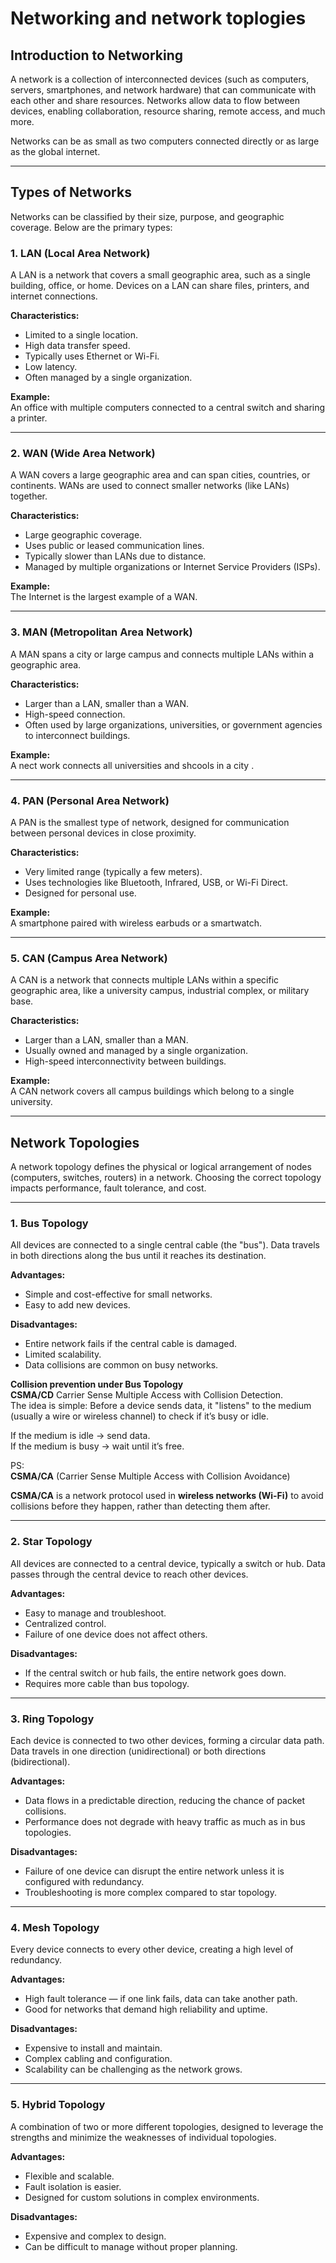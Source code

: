 # Networking and network toplogies

## Introduction to Networking

A network is a collection of interconnected devices (such as computers, servers, smartphones, and network hardware) that can communicate with each other and share resources. Networks allow data to flow between devices, enabling collaboration, resource sharing, remote access, and much more.

Networks can be as small as two computers connected directly or as large as the global internet.

---

## Types of Networks

Networks can be classified by their size, purpose, and geographic coverage. Below are the primary types:

### 1. LAN (Local Area Network)

A LAN is a network that covers a small geographic area, such as a single building, office, or home. Devices on a LAN can share files, printers, and internet connections.

**Characteristics:**
- Limited to a single location.
- High data transfer speed.
- Typically uses Ethernet or Wi-Fi.
- Low latency.
- Often managed by a single organization.

**Example:**  
An office with multiple computers connected to a central switch and sharing a printer.

---

### 2. WAN (Wide Area Network)

A WAN covers a large geographic area and can span cities, countries, or continents. WANs are used to connect smaller networks (like LANs) together.

**Characteristics:**
- Large geographic coverage.
- Uses public or leased communication lines.
- Typically slower than LANs due to distance.
- Managed by multiple organizations or Internet Service Providers (ISPs).

**Example:**  
The Internet is the largest example of a WAN.

---

### 3. MAN (Metropolitan Area Network)

A MAN spans a city or large campus and connects multiple LANs within a geographic area.

**Characteristics:**
- Larger than a LAN, smaller than a WAN.
- High-speed connection.
- Often used by large organizations, universities, or government agencies to interconnect buildings.

**Example:**  
A nect work connects all universities and shcools in a city .

---

### 4. PAN (Personal Area Network)

A PAN is the smallest type of network, designed for communication between personal devices in close proximity.

**Characteristics:**
- Very limited range (typically a few meters).
- Uses technologies like Bluetooth, Infrared, USB, or Wi-Fi Direct.
- Designed for personal use.

**Example:**  
A smartphone paired with wireless earbuds or a smartwatch.

---

### 5. CAN (Campus Area Network)

A CAN is a network that connects multiple LANs within a specific geographic area, like a university campus, industrial complex, or military base.

**Characteristics:**
- Larger than a LAN, smaller than a MAN.
- Usually owned and managed by a single organization.
- High-speed interconnectivity between buildings.

**Example:**  
A CAN network covers all campus buildings which belong to a single university.

---

## Network Topologies

A network topology defines the physical or logical arrangement of nodes (computers, switches, routers) in a network. Choosing the correct topology impacts performance, fault tolerance, and cost.

---

### 1. Bus Topology

All devices are connected to a single central cable (the "bus"). Data travels in both directions along the bus until it reaches its destination.

**Advantages:**
- Simple and cost-effective for small networks.
- Easy to add new devices.

**Disadvantages:**
- Entire network fails if the central cable is damaged.
- Limited scalability.
- Data collisions are common on busy networks.

**Collision prevention under Bus Topology**   
**CSMA/CD** Carrier Sense Multiple Access with Collision Detection.   
The idea is simple: Before a device sends data, it "listens" to the medium (usually a wire or wireless channel) to check if it’s busy or idle.

If the medium is idle → send data.     
If the medium is busy → wait until it’s free.

PS:    
**CSMA/CA** (Carrier Sense Multiple Access with Collision Avoidance)

**CSMA/CA** is a network protocol used in **wireless networks (Wi-Fi)** to avoid collisions before they happen, rather than detecting them after.


---

### 2. Star Topology

All devices are connected to a central device, typically a switch or hub. Data passes through the central device to reach other devices.

**Advantages:**
- Easy to manage and troubleshoot.
- Centralized control.
- Failure of one device does not affect others.

**Disadvantages:**
- If the central switch or hub fails, the entire network goes down.
- Requires more cable than bus topology.

---

### 3. Ring Topology

Each device is connected to two other devices, forming a circular data path. Data travels in one direction (unidirectional) or both directions (bidirectional).

**Advantages:**
- Data flows in a predictable direction, reducing the chance of packet collisions.
- Performance does not degrade with heavy traffic as much as in bus topologies.

**Disadvantages:**
- Failure of one device can disrupt the entire network unless it is configured with redundancy.
- Troubleshooting is more complex compared to star topology.

---

### 4. Mesh Topology

Every device connects to every other device, creating a high level of redundancy.

**Advantages:**
- High fault tolerance — if one link fails, data can take another path.
- Good for networks that demand high reliability and uptime.

**Disadvantages:**
- Expensive to install and maintain.
- Complex cabling and configuration.
- Scalability can be challenging as the network grows.

---

### 5. Hybrid Topology

A combination of two or more different topologies, designed to leverage the strengths and minimize the weaknesses of individual topologies.

**Advantages:**
- Flexible and scalable.
- Fault isolation is easier.
- Designed for custom solutions in complex environments.

**Disadvantages:**
- Expensive and complex to design.
- Can be difficult to manage without proper planning.
